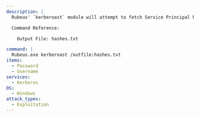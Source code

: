 ```yaml
---
description: |
  Rubeus' `kerberoast` module will attempt to fetch Service Principal Names that are associated with normal user accounts. What is returned is a ticket that is encrypted with the user account's password, which can then be bruteforced offline. The following command is run on a Windows machine in the victim domain.

  Command Reference:

  	Output File: hashes.txt

command: |
  Rubeus.exe kerberoast /outfile:hashes.txt
items:
  - Password
  - Username
services:
  - Kerberos
OS:
  - Windows
attack_types:
  - Exploitation
---
```

